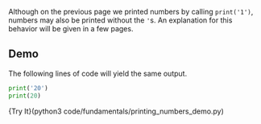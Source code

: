 Although on the previous page we printed numbers by calling `print('1')`, numbers may also be printed without the `'`s. An explanation for this behavior will be given in a few pages.

## Demo
The following lines of code will yield the same output.
```python
print('20')
print(20)
```
{Try It}(python3 code/fundamentals/printing_numbers_demo.py)